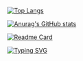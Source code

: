 [![Top Langs](https://github-readme-stats.vercel.app/api/top-langs/?username=werckut&layout=compact)](https://github.com/anuraghazra/github-readme-stats)

[![Anurag's GitHub stats](https://github-readme-stats.vercel.app/api?username=werckut)](https://github.com/anuraghazra/github-readme-stats)

[![Readme Card](https://github-readme-stats.vercel.app/api/pin/?username=werckut&repo=werckut)](https://github.com/anuraghazra/github-readme-stats)

[![Typing SVG](https://readme-typing-svg.herokuapp.com?color=%2336BCF7&lines=A+feature+not+a+bug)](https://git.io/typing-svg)
